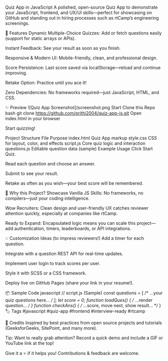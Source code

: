 Quiz App in JavaScript
A polished, open-source Quiz App to demonstrate your JavaScript, frontend, and UX/UI skills—perfect for showcasing on GitHub and standing out in hiring processes such as rtCamp’s engineering screenings.

🚀 Features
Dynamic Multiple-Choice Quizzes: Add or fetch questions easily (support for static arrays or APIs).

Instant Feedback: See your result as soon as you finish.

Responsive & Modern UI: Mobile-friendly, clean, and professional design.

Score Persistence: Last score saved via localStorage—reload and continue improving.

Retake Option: Practice until you ace it!

Zero Dependencies: No frameworks required—just JavaScript, HTML, and CSS.

✨ Preview
![Quiz App Screenshot](screenshot.png Start
Clone this Repo
bash
git clone https://github.com/prithi2004/quiz-app-js.git
Open index.html in your browser

Start quizzing!

Project Structure
File	Purpose
index.html	Quiz App markup
style.css	CSS for layout, color, and effects
script.js	Core quiz logic and interaction
questions.js	Editable question data (sample)
Example Usage
Click Start Quiz.

Read each question and choose an answer.

Submit to see your result.

Retake as often as you wish—your best score will be remembered.

🧐 Why this Project?
Showcase Vanilla JS Skills: No frameworks, no compilers—just your coding intelligence.

Wow Recruiters: Clean design and user-friendly UX catches reviewer attention quickly, especially at companies like rtCamp.

Ready to Expand: Encapsulated logic means you can scale this project—add authentication, timers, leaderboards, or API integrations.

💡 Customization Ideas (to impress reviewers!)
Add a timer for each question.

Integrate with a question REST API for real-time updates.

Implement user login to track scores per user.

Style it with SCSS or a CSS framework.

Deploy live on GitHub Pages (share your link in your resume!).

📦 Sample Code
javascript
// script.js (Sample)
const questions = [ /* ...your quiz questions here... */ ];
let score = 0;
function loadQues() { /* ...render question... */ }
function checkAns() { /* ...score, move next, show result... */ }
🏷️ Tags
#javascript #quiz-app #frontend #interview-ready #rtcamp

🙏 Credits
Inspired by best practices from open source projects and tutorials (GeeksforGeeks, SitePoint, and many more).

Tip: Want to really grab attention? Record a quick demo and include a GIF or YouTube link at the top!

Give it a ⭐ if it helps you! Contributions & feedback are welcome.
